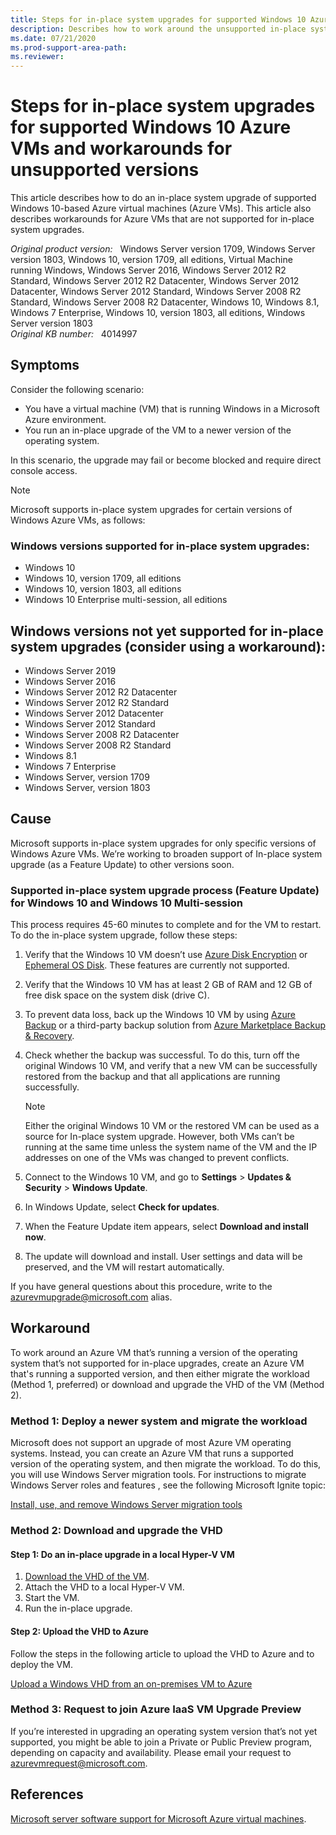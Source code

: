 ```yaml
---
title: Steps for in-place system upgrades for supported Windows 10 Azure VMs and workarounds for unsupported versions
description: Describes how to work around the unsupported in-place system upgrade on a Windows Azure VM.
ms.date: 07/21/2020
ms.prod-support-area-path: 
ms.reviewer: 
---
```

# Steps for in-place system upgrades for supported Windows 10 Azure VMs and workarounds for unsupported versions

This article describes how to do an in-place system upgrade of supported Windows 10-based Azure virtual machines (Azure VMs). This article also describes workarounds for Azure VMs that are not supported for in-place system upgrades.

_Original product version:_ &nbsp; Windows Server version 1709, Windows Server version 1803, Windows 10, version 1709, all editions, Virtual Machine running Windows, Windows Server 2016, Windows Server 2012 R2 Standard, Windows Server 2012 R2 Datacenter, Windows Server 2012 Datacenter, Windows Server 2012 Standard, Windows Server 2008 R2 Standard, Windows Server 2008 R2 Datacenter, Windows 10, Windows 8.1, Windows 7 Enterprise, Windows 10, version 1803, all editions, Windows Server version 1803  
_Original KB number:_ &nbsp; 4014997

## Symptoms

Consider the following scenario:

- You have a virtual machine (VM) that is running Windows in a Microsoft Azure environment.
- You run an in-place upgrade of the VM to a newer version of the operating system.

 In this scenario, the upgrade may fail or become blocked and require direct console access.

> [!NOTE]
> Microsoft supports in-place system upgrades for certain versions of Windows Azure VMs, as follows:

### Windows versions supported for in-place system upgrades:

- Windows 10
- Windows 10, version 1709, all editions
- Windows 10, version 1803, all editions
- Windows 10 Enterprise multi-session, all editions

## Windows versions not yet supported for in-place system upgrades (consider using a workaround):

- Windows Server 2019
- Windows Server 2016
- Windows Server 2012 R2 Datacenter
- Windows Server 2012 R2 Standard
- Windows Server 2012 Datacenter
- Windows Server 2012 Standard
- Windows Server 2008 R2 Datacenter
- Windows Server 2008 R2 Standard
- Windows 8.1
- Windows 7 Enterprise
- Windows Server, version 1709
- Windows Server, version 1803

## Cause

Microsoft supports in-place system upgrades for only specific versions of Windows Azure VMs. We’re working to broaden support of In-place system upgrade (as a Feature Update) to other versions soon.

### Supported in-place system upgrade process (Feature Update) for Windows 10 and Windows 10 Multi-session

This process requires 45-60 minutes to complete and for the VM to restart. To do the in-place system upgrade, follow these steps:

1. Verify that the Windows 10 VM doesn’t use [Azure Disk Encryption](https://docs.microsoft.com/azure/virtual-machines/windows/disk-encryption-overview) or [Ephemeral OS Disk](https://docs.microsoft.com/azure/virtual-machines/ephemeral-os-disks). These features are currently not supported.
2. Verify that the Windows 10 VM has at least 2 GB of RAM and 12 GB of free disk space on the system disk (drive C).
3. To prevent data loss, back up the Windows 10 VM by using [Azure Backup](https://docs.microsoft.com/azure/backup/) or a third-party backup solution from [Azure Marketplace Backup & Recovery](https://azuremarketplace.microsoft.com/marketplace/apps?search=Backup%20%26%20Recovery&page=1).
4. Check whether the backup was successful. To do this, turn off the original Windows 10 VM, and verify that a new VM can be successfully restored from the backup and that all applications are running successfully.

   > [!NOTE]
   > Either the original Windows 10 VM or the restored VM can be used as a source for In-place system upgrade. However, both VMs can’t be running at the same time unless the system name of the VM and the IP addresses on one of the VMs was changed to prevent conflicts.

5. Connect to the Windows 10 VM, and go to **Settings** > **Updates & Security** > **Windows Update**.
6. In Windows Update, select **Check for updates**.
7. When the Feature Update item appears, select **Download and install now**.
8. The update will download and install. User settings and data will be preserved, and the VM will restart automatically.

If you have general questions about this procedure, write to the [azurevmupgrade@microsoft.com](mailto:azurevmupgrade@microsoft.com) alias.

## Workaround

To work around an Azure VM that’s running a version of the operating system that’s not supported for in-place upgrades, create an Azure VM that's running a supported version, and then either migrate the workload (Method 1, preferred) or download and upgrade the VHD of the VM (Method 2).

### Method 1: Deploy a newer system and migrate the workload

Microsoft does not support an upgrade of most Azure VM operating systems. Instead, you can create an Azure VM that runs a supported version of the operating system, and then migrate the workload. To do this, you will use Windows Server migration tools. For instructions to migrate Windows Server roles and features , see the following Microsoft Ignite topic:

[Install, use, and remove Windows Server migration tools](https://docs.microsoft.com/previous-versions/windows/it-pro/windows-server-2012-R2-and-2012/jj134202(v=ws.11)?redirectedfrom=MSDN)

### Method 2: Download and upgrade the VHD  

#### Step 1: Do an in-place upgrade in a local Hyper-V VM

1. [Download the VHD of the VM](https://docs.microsoft.com/azure/virtual-machines/windows/download-vhd).
1. Attach the VHD to a local Hyper-V VM.
1. Start the VM.
1. Run the in-place upgrade.

#### Step 2: Upload the VHD to Azure

Follow the steps in the following article to upload the VHD to Azure and to deploy the VM.

[Upload a Windows VHD from an on-premises VM to Azure](https://docs.microsoft.com/azure/virtual-machines/windows/upload-image)

### Method 3: Request to join Azure IaaS VM Upgrade Preview

If you’re interested in upgrading an operating system version that’s not yet supported, you might be able to join a Private or Public Preview program, depending on capacity and availability. Please email your request to [azurevmrequest@microsoft.com](mailto:azurevmrequest@microsoft.com).

## References

[Microsoft server software support for Microsoft Azure virtual machines](https://support.microsoft.com/help/2721672).